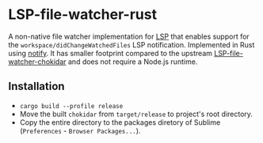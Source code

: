 # LSP-file-watcher-rust

A non-native file watcher implementation for [LSP](https://packagecontrol.io/packages/LSP) that enables support for the `workspace/didChangeWatchedFiles` LSP notification. Implemented in Rust using [notify](https://github.com/notify-rs/notify). It has smaller footprint compared to the upstream [LSP-file-watcher-chokidar](https://github.com/sublimelsp/LSP-file-watcher-chokidar) and does not require a Node.js runtime.

## Installation

* `cargo build --profile release`
* Move the built `chokidar` from `target/release` to project's root directory.
* Copy the entire directory to the packages diretory of Sublime (`Preferences` - `Browser Packages...`).
